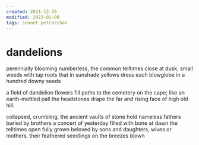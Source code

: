 ```yaml
---
created: 2021-12-26
modified: 2022-01-09
tags: sonnet petrarchan
---
```


# dandelions

perennially blooming numberless,
the common telltimes close at dusk, small weeds
with tap roots that in sunshade yellows dress
each blowglobe in a hundred downy seeds

a field of dandelion flowers fill
paths to the cemetery on the cape;
like an earth-mottled pall the headstones drape
the far and rising face of high old hill.

collapsed, crumbling, the ancient vaults of stone
hold nameless fathers buried by brothers
a concert of yesterday filled with bone
at dawn the telltimes open fully grown
beloved by sons and daughters, wives or mothers,
their feathered seedlings on the breezes blown
